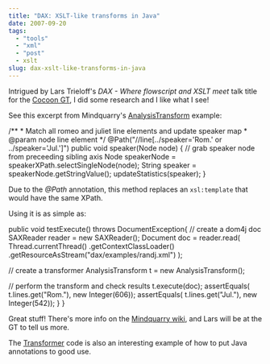 ```yaml
---
title: "DAX: XSLT-like transforms in Java"
date: 2007-09-20
tags: 
  - "tools"
  - "xml"
  - "post"
  - xslt
slug: dax-xslt-like-transforms-in-java
---
```


Intrigued by Lars Trieloff's _DAX - Where flowscript and XSLT meet_ talk title for the [Cocoon GT](http://www.cocoongt.org/PROGRAM.html), I did some research and I like what I see!

See this excerpt from Mindquarry's [AnalysisTransform](https://www.mindquarry.org/repos/dax/trunk/dax-java/src/test/java/dax/examples/AnalysisTransform.java) example:

/\*\*
\* Match all romeo and juliet line elements and update speaker map
\* @param node line element
\*/
@Path("//line\[../speaker='Rom.' or ../speaker='Jul.'\]")
public void speaker(Node node) {
// grab speaker node from preceeding sibling axis
Node speakerNode = speakerXPath.selectSingleNode(node);
String speaker = speakerNode.getStringValue();
updateStatistics(speaker);
}

Due to the _@Path_ annotation, this method replaces an `xsl:template` that would have the same XPath.

Using it is as simple as:

public void testExecute() throws DocumentException{
// create a dom4j doc
SAXReader reader = new SAXReader();
Document doc = reader.read(
Thread.currentThread()
.getContextClassLoader()
.getResourceAsStream("dax/examples/randj.xml")
);

// create a transformer
AnalysisTransform t = new AnalysisTransform();

// perform the transform and check results
t.execute(doc);
assertEquals( t.lines.get("Rom."), new Integer(606));
assertEquals( t.lines.get("Jul."), new Integer(542));
}
}

Great stuff! There's more info on the [Mindquarry wiki](https://www.mindquarry.org/work#/wiki/dax/Start), and Lars will be at the GT to tell us more.

The [Transformer](https://www.mindquarry.org/repos/dax/trunk/dax-java/src/main/java/dax/Transformer.java) code is also an interesting example of how to put Java annotations to good use.

